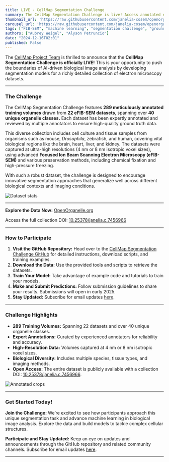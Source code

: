 ```yaml
---
title: LIVE - CellMap Segmentation Challenge 
summary: The CellMap Segmentation Challenge is live! Access annotated electron microscopy datasets and test your machine learning models.
thumbnail_url: 'https://raw.githubusercontent.com/janelia-cosem/openorganelle-blog/main/assets/cellmapsegchallenge.jpeg'  
carousel_url: 'https://raw.githubusercontent.com/janelia-cosem/openorganelle-blog/main/assets/cellmapsegchallenge.jpeg'  
tags: ["FIB-SEM", "machine learning", "segmentation challenge", "groundtruth", "open data"]  
authors: ["Aubrey Weigel", "Alyson Petruncio"]  
date: "2024-12-16T02:01" 
published: False  
---
```


The [CellMap Project Team](https://www.janelia.org/project-team/cellmap) is thrilled to announce that the **CellMap Segmentation Challenge is officially LIVE!** This is your opportunity to push the boundaries of AI-driven biological image analysis by developing segmentation models for a richly detailed collection of electron microscopy datasets.  

---

### The Challenge  

The CellMap Segmentation Challenge features **289 meticulously annotated training volumes** drawn from **22 eFIB-SEM datasets**, spanning over **40 unique organelle classes.** Each dataset has been expertly annotated and reviewed by multiple annotators to ensure high-quality ground truth data.  

This diverse collection includes cell culture and tissue samples from organisms such as mouse, *Drosophila*, zebrafish, and human, covering vital biological regions like the brain, heart, liver, and kidney. The datasets were captured at ultra-high resolutions (4 nm or 8 nm isotropic voxel sizes), using advanced **Focused Ion Beam Scanning Electron Microscopy (eFIB-SEM)** and various preservation methods, including chemical fixation and high-pressure freezing.

With such a robust dataset, the challenge is designed to encourage innovative segmentation approaches that generalize well across different biological contexts and imaging conditions.  

![Dataset stats](https://raw.githubusercontent.com/janelia-cosem/openorganelle-blog/main/assets/dataset-stats.png)

---

**Explore the Data Now:** [OpenOrganelle.org](https://openorganelle.org)  

Access the full collection DOI: [10.25378/janelia.c.7456966](https://doi.org/10.25378/janelia.c.7456966)  

---

### How to Participate  

1. **Visit the GitHub Repository:** Head over to the [CellMap Segmentation Challenge GitHub](https://github.com/janelia-cellmap/cellmap-segmentation-challenge) for detailed instructions, download scripts, and training examples.  
2. **Download the Data:** Use the provided tools and scripts to retrieve the datasets.  
3. **Train Your Model:** Take advantage of example code and tutorials to train your models.  
4. **Make and Submit Predictions:** Follow submission guidelines to share your results. Submissions will open in early 2025.  
5. **Stay Updated:** Subscribe for email updates [here](https://janelia.us5.list-manage.com/subscribe?u=3c8034ebf5d74492b5c8ef8c9\&id=ec5465eb32).  

---

### Challenge Highlights  

- **289 Training Volumes:** Spanning 22 datasets and over 40 unique organelle classes.  
- **Expert Annotations:** Curated by experienced annotators for reliability and accuracy.  
- **High-Resolution Data:** Volumes captured at 4 nm or 8 nm isotropic voxel sizes.  
- **Biological Diversity:** Includes multiple species, tissue types, and imaging methods.  
- **Open Access:** The entire dataset is publicly available with a collection DOI: [10.25378/janelia.c.7456966](https://doi.org/10.25378/janelia.c.7456966).  

![Annotated crops](https://raw.githubusercontent.com/janelia-cosem/openorganelle-blog/main/assets/crops.png)

---

### Get Started Today!  

**Join the Challenge:**  We’re excited to see how participants approach this unique segmentation task and advance machine learning in biological image analysis. Explore the data and build models to tackle complex cellular structures.

**Participate and Stay Updated:** Keep an eye on updates and announcements through the GitHub repository and related community channels. Subscribe for email updates [here](https://janelia.us5.list-manage.com/subscribe?u=3c8034ebf5d74492b5c8ef8c9\&id=ec5465eb32).

---
